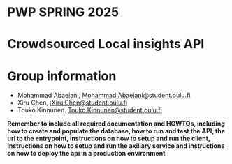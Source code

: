 # PWP SPRING 2025
# Crowdsourced Local insights API
# Group information
* Mohammad Abaeiani, [Mohammad.Abaeiani@student.oulu.fi](mailto:Mohammad.Abaeiani@student.oulu.fi)
* Xiru Chen, [:Xiru.Chen@student.oulu.fi](mailto:Xiru.Chen@student.oulu.fi)
* Touko Kinnunen. [Touko.Kinnunen@student.oulu.fi](mailto:Touko.Kinnunen@student.oulu.fi)


__Remember to include all required documentation and HOWTOs, including how to create and populate the database, how to run and test the API, the url to the entrypoint, instructions on how to setup and run the client, instructions on how to setup and run the axiliary service and instructions on how to deploy the api in a production environment__


